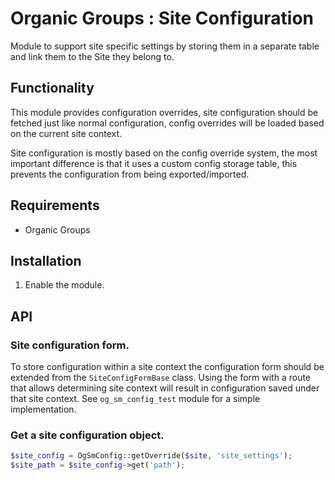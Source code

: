 # Organic Groups : Site Configuration
Module to support site specific settings by storing them in a separate table and
link them to the Site they belong to.


## Functionality
This module provides configuration overrides, site configuration should be 
fetched just like normal configuration, config overrides will be loaded based on
the current site context.

Site configuration is mostly based on the config override system, the most
important difference is that it uses a custom config storage table, this prevents
the configuration from being exported/imported.



## Requirements
* Organic Groups



## Installation
1. Enable the module.



## API
### Site configuration form.
To store configuration within a site context the configuration form should be
extended from the `SiteConfigFormBase` class.
Using the form with a route that allows determining site context will result in
configuration saved under that site context. See `og_sm_config_test` module for a
simple implementation.


### Get a site configuration object.
```php
$site_config = OgSmConfig::getOverride($site, 'site_settings');
$site_path = $site_config->get('path');
```
